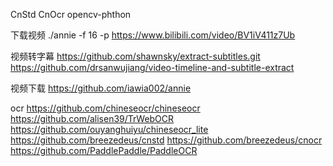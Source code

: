 CnStd
CnOcr
opencv-phthon

下载视频
./annie -f 16 -p https://www.bilibili.com/video/BV1iV411z7Ub

视频转字幕
https://github.com/shawnsky/extract-subtitles.git
https://github.com/drsanwujiang/video-timeline-and-subtitle-extract

视频下载
https://github.com/iawia002/annie

ocr
https://github.com/chineseocr/chineseocr
https://github.com/alisen39/TrWebOCR
https://github.com/ouyanghuiyu/chineseocr_lite
https://github.com/breezedeus/cnstd
https://github.com/breezedeus/cnocr
https://github.com/PaddlePaddle/PaddleOCR

